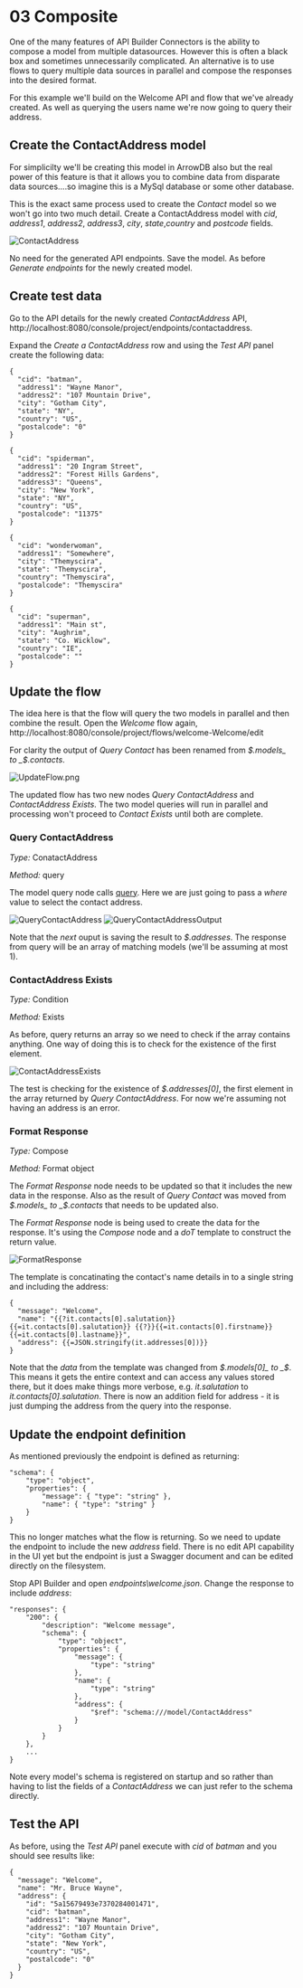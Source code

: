 # 03 Composite

One of the many features of API Builder Connectors is the ability to compose a model from multiple datasources. However this is often a black box and sometimes unnecessarily complicated. An alternative is to use flows to query multiple data sources in parallel and compose the responses into the desired format.

For this example we'll build on the Welcome API and flow that we've already created. As well as querying the users name we're now going to query their address.

## Create the ContactAddress model
For simplicilty we'll be creating this model in ArrowDB also but the real power of this feature is that it allows you to combine data from disparate data sources....so imagine this is a MySql database or some other database.

This is the exact same process used to create the _Contact_ model so we won't go into two much detail. Create a ContactAddress model with  _cid_, _address1_, _address2_, _address3_, _city_, _state_,_country_ and _postcode_ fields.

![ContactAddress](./imgs/ContactAddress.png)

No need for the generated API endpoints. Save the model. As before _Generate endpoints_ for the newly created model.

## Create test data
Go to the API details for the newly created _ContactAddress_ API, http://localhost:8080/console/project/endpoints/contactaddress.

Expand the _Create a ContactAddress_ row and using the _Test API_ panel create the following data:

```
{
  "cid": "batman",
  "address1": "Wayne Manor",
  "address2": "107 Mountain Drive",
  "city": "Gotham City",
  "state": "NY",
  "country": "US",
  "postalcode": "0"
}
```
```
{
  "cid": "spiderman",
  "address1": "20 Ingram Street",
  "address2": "Forest Hills Gardens",
  "address3": "Queens",
  "city": "New York",
  "state": "NY",
  "country": "US",
  "postalcode": "11375"
}
```
```
{
  "cid": "wonderwoman",
  "address1": "Somewhere",
  "city": "Themyscira",
  "state": "Themyscira",
  "country": "Themyscira",
  "postalcode": "Themyscira"
}
```
```
{
  "cid": "superman",
  "address1": "Main st",
  "city": "Aughrim",
  "state": "Co. Wicklow",
  "country": "IE",
  "postalcode": ""
}
```

## Update the flow
The idea here is that the flow will query the two models in parallel and then combine the result. Open the _Welcome_ flow again, http://localhost:8080/console/project/flows/welcome-Welcome/edit

For clarity the output of _Query Contact_ has been renamed from _$.models_ to _$.contacts_.

![UpdateFlow.png](./imgs/UpdateFlow.png)

The updated flow has two new nodes _Query ContactAddress_ and _ContactAddress Exists_. The two model queries will run in parallel and processing won't proceed to _Contact Exists_ until both are complete.

### Query ContactAddress
*Type:* ConatactAddress

*Method:* query

The model query node calls [query](http://docs.appcelerator.com/platform/latest/#!/api/Arrow.Model-method-query). Here we are just going to pass a _where_ value to select the contact address.

![QueryContactAddress](./imgs/QueryContactAddress.png) ![QueryContactAddressOutput](./imgs/QueryContactAddressOutput.png)

Note that the _next_ ouput is saving the result to _$.addresses_. The response from query will be an array of matching models (we'll be assuming at most 1).

### ContactAddress Exists
*Type:* Condition

*Method:* Exists

As before, query returns an array so we need to check if the array contains anything. One way of doing this is to check for the existence of the first element.

![ContactAddressExists](./imgs/ContactAddressExists.png)

The test is checking for the existence of _$.addresses[0]_, the first element in the array returned by _Query ContactAddress_. For now we're assuming not having an address is an error.

### Format Response
*Type:* Compose

*Method:* Format object

The _Format Response_ node needs to be updated so that it includes the new data in the response. Also as the result of _Query Contact_ was moved from _$.models_ to _$.contacts_ that needs to be updated also.

The _Format Response_ node is being used to create the data for the response. It's using the _Compose_ node and a _doT_ template to construct the return value.

![FormatResponse](./imgs/FormatResponse.png)

The template is concatinating the contact's name details in to a single string and including the address:

```
{
  "message": "Welcome",
  "name": "{{?it.contacts[0].salutation}}{{=it.contacts[0].salutation}} {{?}}{{=it.contacts[0].firstname}} {{=it.contacts[0].lastname}}",
  "address": {{=JSON.stringify(it.addresses[0])}}
}
```

Note that the _data_ from the template was changed from _$.models[0]_ to _$_. This means it gets the entire context and can access any values stored there, but it does make things more verbose, e.g. _it.salutation_ to _it.contacts[0].salutation_. There is now an addition field for address - it is just dumping the address from the query into the response.

## Update the endpoint definition
As mentioned previously the endpoint is defined as returning:

```
"schema": {
	"type": "object",
	"properties": {
		"message": { "type": "string" },
		"name": { "type": "string" }
	}
}
```

This no longer matches what the flow is returning. So we need to update the endpoint to include the new _address_ field. There is no edit API capability in the UI yet but the endpoint is just a Swagger document and can be edited directly on the filesystem.

Stop API Builder and open  _endpoints\welcome.json_. Change the response to include _address_:

```
"responses": {
	"200": {
		"description": "Welcome message",
		"schema": {
			"type": "object",
			"properties": {
				"message": {
					"type": "string"
				},
				"name": {
					"type": "string"
				},
				"address": {
					"$ref": "schema:///model/ContactAddress"
				}
			}
		}
	},
	...
}
```

Note every model's schema is registered on startup and so rather than having to list the fields of a _ContactAddress_ we can just refer to the schema directly.

## Test the API
As before, using the _Test API_ panel execute with _cid_ of _batman_ and you should see results like:

```
{
  "message": "Welcome",
  "name": "Mr. Bruce Wayne",
  "address": {
    "id": "5a15679493e7370284001471",
    "cid": "batman",
    "address1": "Wayne Manor",
    "address2": "107 Mountain Drive",
    "city": "Gotham City",
    "state": "New York",
    "country": "US",
    "postalcode": "0"
  }
}
```
